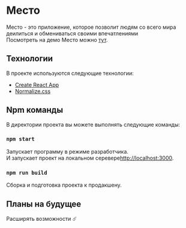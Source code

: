 # Место

Место - это приложение, которое позволит людям со всего мира деилиться и обмениваться своими впечатлениями  
Посмотреть на демо Место можно [тут](https://r0xys.github.io/mesto/).

## Технологии

В проекте используются следующие технологии:
* [Create React App](https://github.com/facebook/create-react-app)
* [Normalize.css](https://www.kobzarev.com/makeup/normalization-of-css-with-normalize-css/#:~:text=css-,Normalize.,%D0%B2%20%D1%81%D0%BE%D0%BE%D1%82%D0%B2%D0%B5%D1%82%D1%81%D1%82%D0%B2%D0%B8%D0%B8%20%D1%81%20%D1%81%D0%BE%D0%B2%D1%80%D0%B5%D0%BC%D0%B5%D0%BD%D0%BD%D1%8B%D0%BC%D0%B8%20%D1%81%D1%82%D0%B0%D0%BD%D0%B4%D0%B0%D1%80%D1%82%D0%B0%D0%BC%D0%B8.)

## Npm команды

В директории проекта вы можете выполнять следующие команды:

### `npm start`

Запускает программу в режиме разработчика.\
И запускает проект на локальном серевере[http://localhost:3000](http://localhost:3000).

### `npm run build`

Сборка и подготовка проекта к продакшену.

## Планы на будущее

Расширять возможности ☄️
